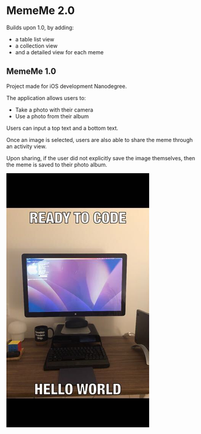 # MemeMe 2.0

Builds upon 1.0, by adding:

- a table list view
- a collection view
- and a detailed view for each meme

## MemeMe 1.0

Project made for iOS development Nanodegree.

The application allows users to:

- Take a photo with their camera
- Use a photo from their album

Users can input a top text and a bottom text.

Once an image is selected, users are also able to share the meme through an activity view.

Upon sharing, if the user did not explicitly save the image themselves, then the meme is saved to their photo album.

![Hello World](HelloWorld.jpg)
